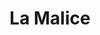 ---
title: La Malice
cover: assets/images/books/la-malice.png
excerpt: la-malice-chapitre-1.pdf
description: Une étrange maladie s’est répandue au sein de l’Union qui ne touche que la gente féminine. Les lois sont claires, une fille atteinte de Malice doit intégrer l’Institut, l’école qui prodigue le traitement contre la maladie, ou alors elle sera condamnée à passer sa vie confinée au Centre. <br/>
    Sophia et Lylekh sont deux adolescentes prisonnières au Centre. Entre la maladie et les lois de l’Union, les deux amies feront face à leurs démons intérieurs et devront affronter tous les obstacles qui les empêcheront d’obtenir leur liberté.
---